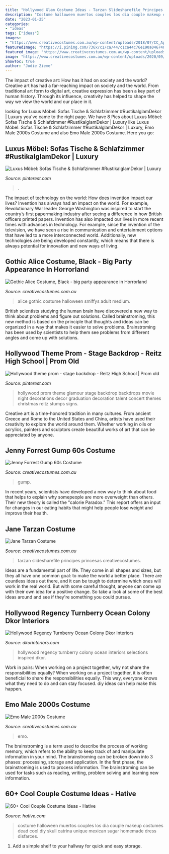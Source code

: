 ```yaml
---
title: "Hollywood Glam Costume Ideas - Tarzan Slidesharefile Principes Princesas Creativecostumes"
description: "Costume halloween muertos couples los dia couple makeup costumes dead cool diy skull catrina unique mexican sugar homemade dress disfarces"
date: "2023-01-25"
categories:
- "ideas"
tags: ["ideas"]
images:
- "https://www.creativecostumes.com.au/wp-content/uploads/2018/07/CC_April_18_162-768x1024.jpg"
featuredImage: "https://i.pinimg.com/736x/c1/ca/44/c1ca44c76e190a046748cc8a06d11317.jpg"
featured_image: "https://www.creativecostumes.com.au/wp-content/uploads/2018/07/CC_April_18_162-768x1024.jpg"
image: "https://www.creativecostumes.com.au/wp-content/uploads/2020/09/Gothic-Alice-Costume-Black.jpg"
ShowToc: true
author: "Jodie Zieme"
---
```



The impact of creative art: How has it had on society and the world?
Creative art has had a far-reaching impact on society and the world. From traditional art form to digital art, creative expression has been a key part of human history. Through its influence, creativity has helped to shape the way we view the world and our place in it.

	

		
looking for Luxus Möbel: Sofas Tische &amp; Schlafzimmer #RustikalglamDekor | Luxury you've came to the right page. We have 8 Pics about Luxus Möbel: Sofas Tische &amp; Schlafzimmer #RustikalglamDekor | Luxury like Luxus Möbel: Sofas Tische &amp; Schlafzimmer #RustikalglamDekor | Luxury, Emo Male 2000s Costume and also Emo Male 2000s Costume. Here you go:
		
    
## Luxus Möbel: Sofas Tische &amp; Schlafzimmer #RustikalglamDekor | Luxury

<img loading=lazy src="https://i.pinimg.com/736x/c1/ca/44/c1ca44c76e190a046748cc8a06d11317.jpg" onerror="this.onerror=null;this.src='https://tse4.mm.bing.net/th?id=OIP.LFF-vvund9iIUK2CjTYDEAHaJ3&amp;pid=15.1';" alt="Luxus Möbel: Sofas Tische &amp; Schlafzimmer #RustikalglamDekor | Luxury">

_Source: pinterest.com_

>. 

	

The impact of technology on the world: How does invention impact our lives?
Invention has always had an impact on the world. For example, Revolutionary War leader George Washington was inspired to start the country’s first papermaking industry after seeing a difference in how British officers printed papers. Invention has also impacted our lives in more recent times with advances in technology. For example, since the invention of the television, we have seen a rise in communication and entertainment options that have led to a more interconnected world. Additionally, new technologies are being developed constantly, which means that there is always potential for innovation and new ways of living.

    
## Gothic Alice Costume, Black - Big Party Appearance In Horrorland

<img loading=lazy src="https://www.creativecostumes.com.au/wp-content/uploads/2020/09/Gothic-Alice-Costume-Black.jpg" onerror="this.onerror=null;this.src='https://tse2.mm.bing.net/th?id=OIP.t1QiSt840zz3t5ZygU7d9QHaJ4&amp;pid=15.1';" alt="Gothic Alice Costume, Black - big party appearance in Horrorland">

_Source: creativecostumes.com.au_

>alice gothic costume halloween smiffys adult medium. 

	

British scientists studying the human brain have discovered a new way to think about problems and figure out solutions. Called brainstroming, this new method is based on the principle that thoughts and ideas can be organized in a way that makes it easier to solve problems. Brainstroming has been used by scientists to help them see problems from different angles and come up with solutions.

    
## Hollywood Theme Prom - Stage Backdrop - Reitz High School | Prom Old

<img loading=lazy src="https://s-media-cache-ak0.pinimg.com/736x/b3/59/a6/b359a65c6f9a33c1134a7920b6daa71c.jpg" onerror="this.onerror=null;this.src='https://tse1.mm.bing.net/th?id=OIP.lY7a_24DXKvnhhsCt1_QdQHaFj&amp;pid=15.1';" alt="Hollywood theme prom - stage backdrop - Reitz High School | Prom old">

_Source: pinterest.com_

>hollywood prom theme glamour stage backdrop backdrops movie night decorations decor graduation decoration talent concert themes christmas reitz stumps signs. 

	

Creative art is a time-honored tradition in many cultures. From ancient Greece and Rome to the United States and China, artists have used their creativity to explore the world around them. Whether working in oils or acrylics, painters and sculptors create beautiful works of art that can be appreciated by anyone.

    
## Jenny Forrest Gump 60s Costume

<img loading=lazy src="https://www.creativecostumes.com.au/wp-content/uploads/2018/07/CC_April_18_051-768x1024.jpg" onerror="this.onerror=null;this.src='https://tse2.mm.bing.net/th?id=OIP.Zhlg_zvWFvqi0N8Mn0D5DQHaJ4&amp;pid=15.1';" alt="Jenny Forrest Gump 60s Costume">

_Source: creativecostumes.com.au_

>gump. 

	

In recent years, scientists have developed a new way to think about food that helps to explain why somepeople are more overweight than others. Their new theory is called the "calorie Paradox." This report offers an input for changes in our eating habits that might help people lose weight and improve their health.

    
## Jane Tarzan Costume

<img loading=lazy src="https://www.creativecostumes.com.au/wp-content/uploads/2018/07/CC_April_18_162-768x1024.jpg" onerror="this.onerror=null;this.src='https://tse3.mm.bing.net/th?id=OIP.rOEhoOk5CZ20X8ouqhXODwHaJ4&amp;pid=15.1';" alt="Jane Tarzan Costume">

_Source: creativecostumes.com.au_

>tarzan slidesharefile principes princesas creativecostumes. 

	

Ideas are a fundamental part of life. They come in all shapes and sizes, but they all have one common goal: to make the world a better place. There are countless ideas out there, and it can be tough to determine which ones will work in the real world. But with some careful thought, anyone can come up with their own idea for a positive change. So take a look at some of the best ideas around and see if they're something you could pursue.

    
## Hollywood Regency Turnberry Ocean Colony Dkor Interiors

<img loading=lazy src="https://www.dkorinteriors.com/wp-content/uploads/2014/09/Hollywood-Regency-5.jpg" onerror="this.onerror=null;this.src='https://tse1.mm.bing.net/th?id=OIP.tSO8G1ba0TnEOnfixM6MYQHaLH&amp;pid=15.1';" alt="Hollywood Regency Turnberry Ocean Colony Dkor Interiors">

_Source: dkorinteriors.com_

>hollywood regency turnberry colony ocean interiors selections inspired dkor. 

	

Work in pairs: When working on a project together, why not share the responsibilities equally?
When working on a project together, it is often beneficial to share the responsibilities equally. This way, everyone knows what they need to do and can stay focused. diy ideas can help make this happen.

    
## Emo Male 2000s Costume

<img loading=lazy src="https://www.creativecostumes.com.au/wp-content/uploads/2017/03/unspecified1-768x1024.jpg" onerror="this.onerror=null;this.src='https://tse1.mm.bing.net/th?id=OIP.XgzqDVqLwYTWgVOXh4xakQHaJ4&amp;pid=15.1';" alt="Emo Male 2000s Costume">

_Source: creativecostumes.com.au_

>emo. 

	

The brainstroming is a term used to describe the process of working memory, which refers to the ability to keep track of and manipulate information in your mind. The brainstroming can be broken down into 3 phases: processing, storage and application. In the first phase, the brainstroming is used to process information. The brainstroming can be used for tasks such as reading, writing, problem solving and learning new information.

    
## 60+ Cool Couple Costume Ideas - Hative

<img loading=lazy src="https://hative.com/wp-content/uploads/2016/10/couple-costumes/48-couple-costume-ideas-2.jpg" onerror="this.onerror=null;this.src='https://tse4.mm.bing.net/th?id=OIP.VWY0OSmQFXVfjhpxTSERSwHaJt&amp;pid=15.1';" alt="60+ Cool Couple Costume Ideas - Hative">

_Source: hative.com_

>costume halloween muertos couples los dia couple makeup costumes dead cool diy skull catrina unique mexican sugar homemade dress disfarces. 

	

1. Add a simple shelf to your hallway for quick and easy storage.

